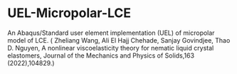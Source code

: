 # UEL-Micropolar-LCE
An Abaqus/Standard user element implementation (UEL) of micropolar model of LCE. (
Zheliang Wang, Ali El Hajj Chehade, Sanjay Govindjee, Thao D. Nguyen,
A nonlinear viscoelasticity theory for nematic liquid crystal elastomers,
Journal of the Mechanics and Physics of Solids,163 (2022),104829.)
